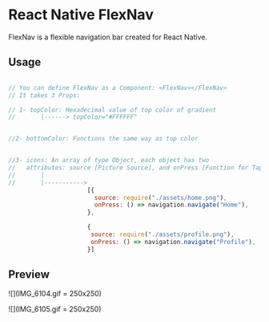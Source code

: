 # React Native FlexNav

FlexNav is a flexible navigation bar created for React Native.




## Usage

```javascript

// You can define FlexNav as a Component: <FlexNav></FlexNav>
// It takes 3 Props:

// 1- topColor: Hexadecimal value of top color of gradient 
//       |------> topColor="#FFFFFF"


//2- bottomColor: Functions the same way as top color


//3- icons: An array of type Object, each object has two
//   attributes: source [Picture Source], and onPress [Function for Tap]
//       |
//       |----------->
                      [{
                        source: require("./assets/home.png"),
                        onPress: () => navigation.navigate("Home"),
                      },

                      {
                       source: require("./assets/profile.png"),
                       onPress: () => navigation.navigate("Profile"),
                      }]

```



## Preview

![](IMG_6104.gif = 250x250)

![](IMG_6105.gif = 250x250)


